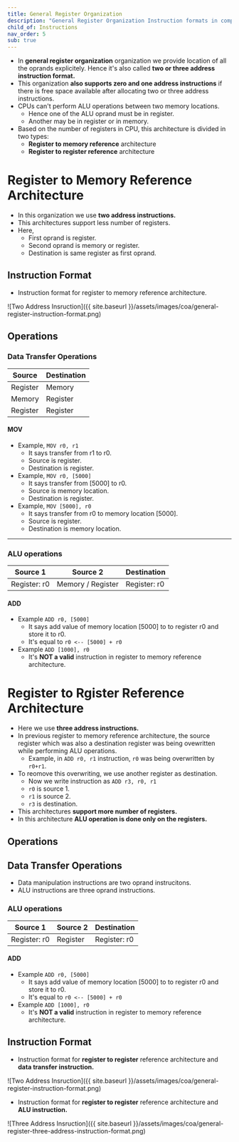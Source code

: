 ```yaml
---
title: General Register Organization
description: "General Register Organization Instruction formats in computer organization."
child_of: Instructions
nav_order: 5
sub: true
---
```


- In **general register organization** organization we provide location of all the oprands explicitely. Hence it's also called **two or three address instruction format.** 
- This organization **also supports zero and one address instructions** if there is free space available after allocating two or three address instructions.
- CPUs can't perform ALU operations between two memory locations.
    - Hence one of the ALU oprand must be in register.
    - Another may be in register or in memory.
- Based on the number of registers in CPU, this architecture is divided in two types:
    - **Register to memory reference** architecture
    - **Register to register reference** architecture
    
# Register to Memory Reference Architecture

- In this organization we use **two address instructions.**
- This architectures support less number of registers.
- Here, 
    - First oprand is register.
    - Second oprand is memory or register.
    - Destination is same register as first oprand.

## Instruction Format 

- Instruction format for register to memory reference architecture.

![Two Address Insruction]({{ site.baseurl }}/assets/images/coa/general-register-instruction-format.png)

## Operations

### Data Transfer Operations

|Source|Destination|
|-|-|
|Register|Memory|
|Memory|Register|
|Register|Register|

#### MOV 

- Example, `MOV r0, r1`
    - It says transfer from r1 to r0.
    - Source is register.
    - Destination is register.
- Example, `MOV r0, [5000]`
    - It says transfer from [5000] to r0.
    - Source is memory location.
    - Destination is register.
- Example, `MOV [5000], r0`
    - It says transfer from r0 to memory location [5000].
    - Source is register.
    - Destination is memory location.

***

### ALU operations

|Source 1|Source 2| Destination|
|-|-|-|
|Register: r0| Memory / Register |Register: r0|

#### ADD

- Example `ADD r0, [5000]`
    - It says add value of memory location [5000] to to register r0 and store it to r0.
    - It's equal to `r0 <-- [5000] + r0`
- Example `ADD [1000], r0`
    - It's **NOT a valid** instruction in register to memory reference architecture.


# Register to Rgister Reference Architecture

- Here we use **three address instructions.**
- In previous register to memory reference architecture, the source register which was also a destination register was being ovewritten while performing ALU operations.
    - Example, in `ADD r0, r1` instruction, `r0` was being overwritten by `r0+r1`.
- To reomove this overwriting, we use another register as destination.
    - Now we write instruction as `ADD r3, r0, r1`
    - `r0` is source 1.
    - `r1` is source 2.
    - `r3` is destination.
- This architectures **support more number of registers.**
- In this architecture **ALU operation is done only on the registers.**

## Operations

## Data Transfer Operations 
- Data manipulation instructions are two oprand instrucitons.
- ALU instructions are three oprand instructions.

### ALU operations

|Source 1|Source 2| Destination|
|-|-|-|
|Register: r0|  Register |Register: r0|

#### ADD

- Example `ADD r0, [5000]`
    - It says add value of memory location [5000] to to register r0 and store it to r0.
    - It's equal to `r0 <-- [5000] + r0`
- Example `ADD [1000], r0`
    - It's **NOT a valid** instruction in register to memory reference architecture.

## Instruction Format 

- Instruction format for **register to register** reference architecture and **data transfer instruction.**

![Two Address Insruction]({{ site.baseurl }}/assets/images/coa/general-register-instruction-format.png)

- Instruction format for **register to register** reference architecture and **ALU instruction.**

![Three Address Insruction]({{ site.baseurl }}/assets/images/coa/general-register-three-address-instruction-format.png)

